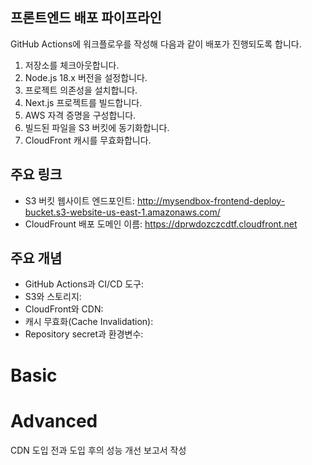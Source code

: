 ## 프론트엔드 배포 파이프라인

GitHub Actions에 워크플로우를 작성해 다음과 같이 배포가 진행되도록 합니다.

1. 저장소를 체크아웃합니다.
2. Node.js 18.x 버전을 설정합니다.
3. 프로젝트 의존성을 설치합니다.
4. Next.js 프로젝트를 빌드합니다.
5. AWS 자격 증명을 구성합니다.
6. 빌드된 파일을 S3 버킷에 동기화합니다.
7. CloudFront 캐시를 무효화합니다.

## 주요 링크

- S3 버킷 웹사이트 엔드포인트: http://mysendbox-frontend-deploy-bucket.s3-website-us-east-1.amazonaws.com/
- CloudFrount 배포 도메인 이름: https://dprwdozczcdtf.cloudfront.net

## 주요 개념

- GitHub Actions과 CI/CD 도구:
- S3와 스토리지:
- CloudFront와 CDN:
- 캐시 무효화(Cache Invalidation):
- Repository secret과 환경변수:

# Basic

# Advanced

CDN 도입 전과 도입 후의 성능 개선 보고서 작성
